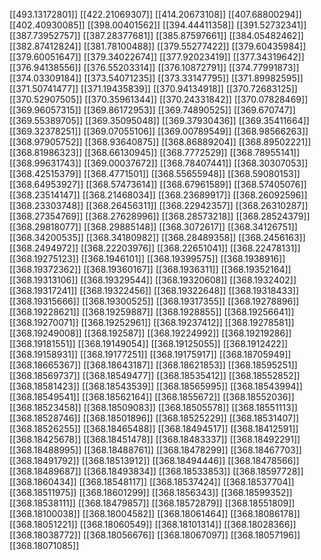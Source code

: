 [[493.13172801]]
[[422.21069307]]
[[414.20673108]]
[[407.68800294]]
[[402.40930085]]
[[398.00401562]]
[[394.44411358]]
[[391.52732341]]
[[387.73952757]]
[[387.28377681]]
[[385.87597661]]
[[384.05482462]]
[[382.87412824]]
[[381.78100488]]
[[379.55277422]]
[[379.60435984]]
[[379.60051647]]
[[379.34022674]]
[[377.92023419]]
[[377.34319642]]
[[376.94138556]]
[[376.55203314]]
[[376.10872791]]
[[374.77991873]]
[[374.03309184]]
[[373.54071235]]
[[373.33147795]]
[[371.89982595]]
[[371.50741477]]
[[371.19435839]]
[[370.94134918]]
[[370.72683125]]
[[370.52907505]]
[[370.35961344]]
[[370.24331842]]
[[370.07828469]]
[[369.96057315]]
[[369.86172953]]
[[369.74890525]]
[[369.670747]]
[[369.55389705]]
[[369.35095048]]
[[369.37930436]]
[[369.35411664]]
[[369.32378251]]
[[369.07055106]]
[[369.00789549]]
[[368.98566263]]
[[368.97905752]]
[[368.93640875]]
[[368.86889204]]
[[368.89502221]]
[[368.81986323]]
[[368.66130945]]
[[368.7772529]]
[[368.78955141]]
[[368.99631743]]
[[369.00037672]]
[[368.78407441]]
[[368.30307053]]
[[368.42515379]]
[[368.4771501]]
[[368.55655948]]
[[368.59080153]]
[[368.64953927]]
[[368.57473614]]
[[368.67961589]]
[[368.57405076]]
[[368.23514147]]
[[368.21468034]]
[[368.23689917]]
[[368.26092596]]
[[368.23303748]]
[[368.26456311]]
[[368.22942357]]
[[368.26310287]]
[[368.27354769]]
[[368.27628996]]
[[368.28573218]]
[[368.28524379]]
[[368.29818077]]
[[368.29885148]]
[[368.3072617]]
[[368.34126751]]
[[368.34200535]]
[[368.34180982]]
[[368.28489358]]
[[368.2456163]]
[[368.2494972]]
[[368.22203976]]
[[368.22651041]]
[[368.22478131]]
[[368.19275123]]
[[368.1946101]]
[[368.19399575]]
[[368.1938916]]
[[368.19372362]]
[[368.19360167]]
[[368.1936311]]
[[368.19352164]]
[[368.19313106]]
[[368.19329544]]
[[368.19320608]]
[[368.1932402]]
[[368.19317241]]
[[368.19322456]]
[[368.19322648]]
[[368.19318433]]
[[368.19315666]]
[[368.19300525]]
[[368.19317355]]
[[368.19278896]]
[[368.19228621]]
[[368.19259887]]
[[368.1928855]]
[[368.19256641]]
[[368.19270071]]
[[368.19252961]]
[[368.19237412]]
[[368.19278581]]
[[368.19249008]]
[[368.192587]]
[[368.19224992]]
[[368.19219286]]
[[368.19181551]]
[[368.19149054]]
[[368.19125055]]
[[368.1912422]]
[[368.19158931]]
[[368.19177251]]
[[368.19175917]]
[[368.18705949]]
[[368.18665367]]
[[368.18643187]]
[[368.18621853]]
[[368.18595251]]
[[368.18569737]]
[[368.18549477]]
[[368.18535412]]
[[368.18552852]]
[[368.18581423]]
[[368.18543539]]
[[368.18565995]]
[[368.18543994]]
[[368.18549541]]
[[368.18562164]]
[[368.1855672]]
[[368.18552036]]
[[368.18523458]]
[[368.18509083]]
[[368.18505578]]
[[368.18551113]]
[[368.18528746]]
[[368.18501896]]
[[368.18525229]]
[[368.18531407]]
[[368.18526255]]
[[368.18465488]]
[[368.18494517]]
[[368.18412591]]
[[368.18425678]]
[[368.18451478]]
[[368.18483337]]
[[368.18492291]]
[[368.18488995]]
[[368.18488761]]
[[368.18478299]]
[[368.18467703]]
[[368.18491792]]
[[368.18513912]]
[[368.18494446]]
[[368.18478566]]
[[368.18489687]]
[[368.18493834]]
[[368.18533853]]
[[368.18597728]]
[[368.1860434]]
[[368.18548117]]
[[368.18537424]]
[[368.18537704]]
[[368.18511975]]
[[368.18601299]]
[[368.1856343]]
[[368.18599352]]
[[368.18538111]]
[[368.18479857]]
[[368.18572879]]
[[368.18551809]]
[[368.18100038]]
[[368.18004582]]
[[368.18061464]]
[[368.18086178]]
[[368.18051221]]
[[368.18060549]]
[[368.18101314]]
[[368.18028366]]
[[368.18038772]]
[[368.18056676]]
[[368.18067097]]
[[368.18057196]]
[[368.18071085]]

